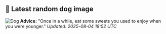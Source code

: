 ## 🐶 Latest random dog image
![Dog](https://images.dog.ceo/breeds/terrier-kerryblue/n02093859_2202.jpg)
**Advice:** "Once in a while, eat some sweets you used to enjoy when you were younger."
*Updated: 2025-08-04 18:52 UTC*
